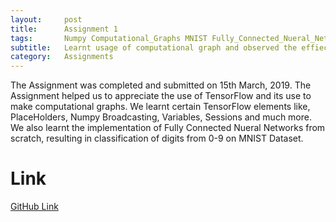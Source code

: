 ```yaml
---
layout:     post
title:      Assignment 1
tags: 		Numpy Computational_Graphs MNIST Fully_Connected_Nueral_Net FC 
subtitle:  	Learnt usage of computational graph and observed the effieciency of TensorFlow. Implementation of Fully Connected Nueral Network from scratch to classify the MNIST Dataset.
category:   Assignments
---
```


The Assignment was completed and submitted on 15th March, 2019. The Assignment helped us to appreciate the use of TensorFlow and its use to make computational graphs. We learnt certain TensorFlow elements like, PlaceHolders, Numpy Broadcasting, Variables, Sessions and much more.
We also learnt the implementation of Fully Connected Nueral Networks from scratch, resulting in classification of digits from 0-9 on MNIST Dataset.

# Link

[GitHub Link][1]

[1]:https://github.com/arpit-batra/DL-Assignment1